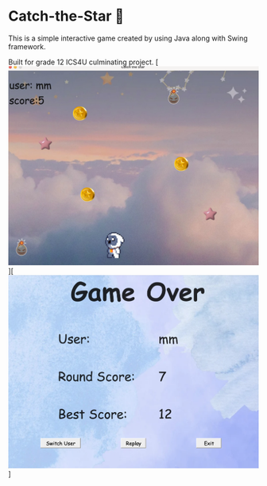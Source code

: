 # Catch-the-Star 🌟

This is a simple interactive game created by using Java along with Swing framework.

Built for grade 12 ICS4U culminating project.
[![rule](assets/game.png)][![rule](assets/score.png)]
